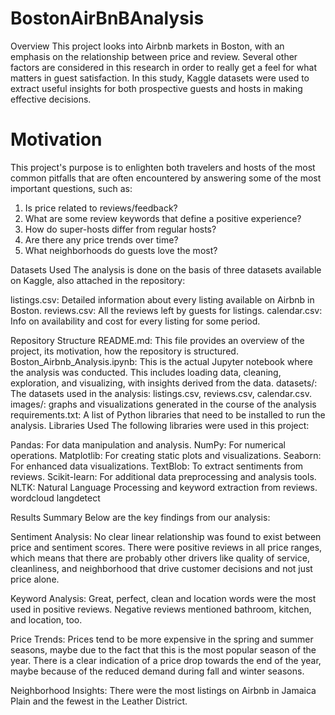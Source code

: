 # BostonAirBnBAnalysis
Overview
This project looks into Airbnb markets in Boston, with an emphasis on the relationship between price and review. Several other factors are considered in this research in order to really get a feel for what matters in guest satisfaction. In this study, Kaggle datasets were used to extract useful insights for both prospective guests and hosts in making effective decisions.

# Motivation
This project's purpose is to enlighten both travelers and hosts of the most common pitfalls that are often encountered by answering some of the most important questions, such as:

1. Is price related to reviews/feedback?
2. What are some review keywords that define a positive experience?
3. How do super-hosts differ from regular hosts?
4. Are there any price trends over time?
5. What neighborhoods do guests love the most?

Datasets Used
The analysis is done on the basis of three datasets available on Kaggle, also attached in the repository:

listings.csv: Detailed information about every listing available on Airbnb in Boston.
reviews.csv: All the reviews left by guests for listings.
calendar.csv: Info on availability and cost for every listing for some period.

Repository Structure
README.md: This file provides an overview of the project, its motivation, how the repository is structured.
Boston_Airbnb_Analysis.ipynb: This is the actual Jupyter notebook where the analysis was conducted. This includes loading data, cleaning, exploration, and visualizing, with insights derived from the data.
datasets/: The datasets used in the analysis: listings.csv, reviews.csv, calendar.csv.
images/: graphs and visualizations generated in the course of the analysis
requirements.txt: A list of Python libraries that need to be installed to run the analysis.
Libraries Used
The following libraries were used in this project:

Pandas: For data manipulation and analysis.
NumPy: For numerical operations.
Matplotlib: For creating static plots and visualizations.
Seaborn: For enhanced data visualizations.
TextBlob: To extract sentiments from reviews.
Scikit-learn: For additional data preprocessing and analysis tools.
NLTK: Natural Language Processing and keyword extraction from reviews.
wordcloud
langdetect

Results Summary
Below are the key findings from our analysis:

Sentiment Analysis: No clear linear relationship was found to exist between price and sentiment scores. There were positive reviews in all price ranges, which means that there are probably other drivers like quality of service, cleanliness, and neighborhood that drive customer decisions and not just price alone.

Keyword Analysis: Great, perfect, clean and location words were the most used in positive reviews. Negative reviews mentioned bathroom, kitchen, and location, too.

Price Trends: Prices tend to be more expensive in the spring and summer seasons, maybe due to the fact that this is the most popular season of the year. There is a clear indication of a price drop towards the end of the year, maybe because of the reduced demand during fall and winter seasons.

Neighborhood Insights: There were the most listings on Airbnb in Jamaica Plain and the fewest in the Leather District.

